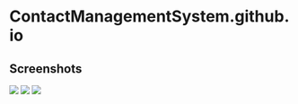# ContactManagementSystem.github.io


## Screenshots

<img src="Screenshot(77).png" width="auto">

<img src="Screenshot (78).png" width="auto">

<img src="Screenshot (79).png" width="auto">
